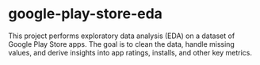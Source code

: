 # google-play-store-eda
This project performs exploratory data analysis (EDA) on a dataset of Google Play Store apps. The goal is to clean the data, handle missing values, and derive insights into app ratings, installs, and other key metrics.
